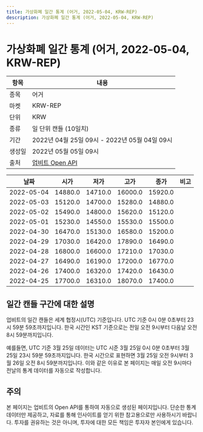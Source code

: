 ```yaml
---
title: 가상화폐 일간 통계 (어거, 2022-05-04, KRW-REP)
description: 가상화폐 일간 통계 (어거, 2022-05-04, KRW-REP)
---
```



가상화폐 일간 통계 (어거, 2022-05-04, KRW-REP)
===

|항목|내용|
|--|--|
|종목|어거|
|마켓|KRW-REP|
|단위|KRW|
|종류|일 단위 캔들 (10일치)|
|기간|2022년 04월 25일 09시 - 2022년 05월 04일 09시|
|생성일|2022년 05월 05일 09시|
|출처|[업비트 Open API](https://docs.upbit.com)|


|날짜|시가|저가|고가|종가|비고|
|--|--|--|--|--|--|
|2022-05-04|14880.0|14710.0|16000.0|15920.0|    |
|2022-05-03|15120.0|14700.0|15280.0|14880.0|    |
|2022-05-02|15490.0|14800.0|15620.0|15120.0|    |
|2022-05-01|15230.0|14550.0|15530.0|15500.0|    |
|2022-04-30|16470.0|15130.0|16580.0|15200.0|    |
|2022-04-29|17030.0|16420.0|17890.0|16490.0|    |
|2022-04-28|16800.0|16600.0|17210.0|17030.0|    |
|2022-04-27|16490.0|16190.0|17200.0|16770.0|    |
|2022-04-26|17400.0|16320.0|17420.0|16430.0|    |
|2022-04-25|17700.0|16310.0|18070.0|17400.0|    |


일간 캔들 구간에 대한 설명
---


업비트의 일간 캔들은 세계 협정시(UTC) 기준입니다. 
UTC 기준 0시 0분 0초부터 23시 59분 59초까지입니다. 
한국 시간인 KST 기준으로는 전일 오전 9시부터 다음날 오전 8시 59분까지입니다. 


예를들면, UTC 기준 3월 25일 데이터는 UTC 시준 3월 25일 0시 0분 0초부터 3월 25일 23시 59분 59초까지입니다. 
한국 시간으로 표현하면 3월 25일 오전 9시부터 3월 26일 오전 8시 59분까지입니다. 
이와 같은 이유로 본 페이지는 매일 오전 9시마다 전날의 통계 데이터를 자동으로 작성합니다. 


주의
---


본 페이지는 업비트의 Open API를 통하여 자동으로 생성된 페이지입니다. 
단순한 통계 데이터만 제공하고, 자료를 통해 인사이트를 얻기 위한 참고용으로만 사용하시기 바랍니다. 
투자를 권유하는 것은 아니며, 투자에 대한 모든 책임은 투자자 본인에게 있습니다. 
